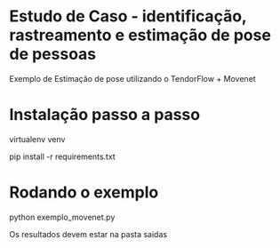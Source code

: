 # Estudo de Caso - identificação, rastreamento e estimação de pose de pessoas 

Exemplo de Estimação de pose utilizando o TendorFlow + Movenet

# Instalação passo a passo

virtualenv venv

pip install -r requirements.txt

# Rodando o exemplo

python exemplo_movenet.py

Os resultados devem estar na pasta saidas